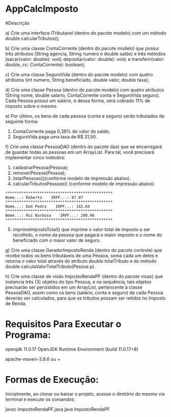 # AppCalcImposto

#Descrição

a) Crie uma interface ITributavel (dentro do pacote modelo) com um método double
calcularTributos();

b) Crie uma classe ContaCorrente (dentro do pacote modelo) que possui três atributos (String agencia, String numero e double saldo) e três métodos
(sacar(valor: double): void; depositar(valor: double): void; e transferir(valor: double, cc: ContaCorrente): boolean);

c) Crie uma classe SeguroVida (dentro do pacote modelo) com quatro atributos (int numero, String beneficiado, double valor, double taxa);

d) Crie uma classe Pessoa (dentro do pacote modelo) com quatro atributos (String nome, double salario, ContaCorrente conta e SeguroVida seguro).
Cada Pessoa possui um salário, e dessa forma, será cobrado 11% de imposto sobre o mesmo.

e) Por último, os bens de cada pessoa (conta e seguro) serão tributados da seguinte forma:
  1) ContaCorrente paga 0,38% do valor do saldo;
  2) SeguroVida paga uma taxa de R$ 31,50.
  
f) Crie uma classe PessoaDAO (dentro do pacote dao) que se encarregará de guardar todas as pessoas em um ArrayList. Para tal, você precisará implementar cinco métodos:
  1) cadastrarPessoa(Pessoa);
  2) removerPessoa(Pessoa);
  3) listarPessoas()(conforme modelo de impressão abaixo). 
  4) calcularTributosPessoas() (conforme modelo de impressão abaixo)
  
    ***********************************************
    Nome...: Roberto    IRPF...: 87.07
    ***********************************************
    Nome...: Dom Pedro    IRPF...: 142.64
    ***********************************************
    Nome...: Rui Barbosa    IRPF...: 200.96
    ***********************************************
  
  5) imprimeImpostoTotal() que imprime o valor total de imposto a ser recolhido, o nome da pessoa que pagará o maior imposto e o nome do beneficiado com o maior valor de seguro.
  
g) Crie uma classe GeradorImpostoRenda (dentro do pacote controle) que recebe todos os bens tributáveis de uma Pessoa, soma cada um deles e retorna o valor total através do atributo double totalTributo e do método double calculaValorTotalTributo(Pessoa p).

h) Crie uma classe de visão ImpostoRendaPF (dentro do pacote visao) que instancia três (3) objetos do tipo Pessoa, e na sequência, tais objetos precisarão ser persistidos em um ArrayList, pertencente à classe PessoaDAO, assim como os bens (salário, conta e seguro) de cada Pessoa deverão ser calculados, para que os tributos possam ser retidos no Imposto de Renda.

# Requisitos Para Executar o Programa:
openjdk 11.0.17
OpenJDK Runtime Environment (build 11.0.17+8)

apache-maven-3.8.6 ou +

# Formas de Execução:
Inicialmente, ao clonar ou baixar o projeto, acesse o diretório do mesmo via terminal e execute os comandos: 

javac ImpostoRendaPF.java
java ImpostoRendaPF
